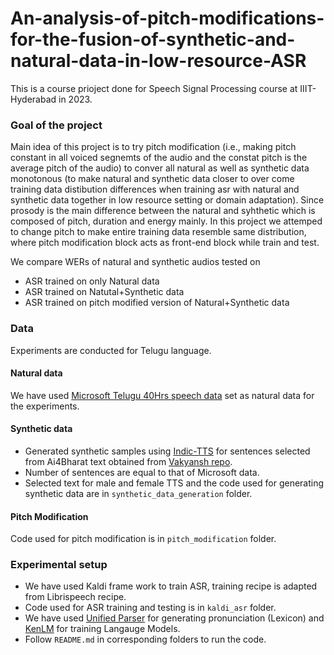 # An-analysis-of-pitch-modifications-for-the-fusion-of-synthetic-and-natural-data-in-low-resource-ASR
This is a course prioject done for Speech Signal Processing course at IIIT-Hyderabad in 2023.

### Goal of the project
Main idea of this project is to try pitch modification (i.e., making pitch constant in all voiced segnemts of the audio and the constat pitch is the average pitch of the audio) to conver all natural as well as synthetic data monotonous (to make natural and synthetic data closer to over come training data distibution differences when training asr with natural and synthetic data together in low resource setting or domain adaptation). Since prosody is the main difference between the natural and syhthetic which is composed of pitch, duration and energy mainly. In this project we attemped to change pitch to make entire training data resemble same distribution, where pitch modification block acts as front-end block while train and test. 

We compare WERs of natural and synthetic audios tested on 
* ASR trained on only Natural data
* ASR trained on Natutal+Synthetic data
* ASR trained on pitch modified version of Natural+Synthetic data

### Data
Experiments are conducted for Telugu language.
#### Natural data
We have used [Microsoft Telugu 40Hrs speech data](https://www.microsoft.com/en-us/download/details.aspx?id=105292) set as natural data for the experiments.
#### Synthetic data
* Generated synthetic samples using [Indic-TTS](https://github.com/AI4Bharat/Indic-TTS) for sentences selected from Ai4Bharat text obtained from [Vakyansh repo](https://github.com/Open-Speech-EkStep/vakyansh-models).
* Number of sentences are equal to that of Microsoft data.
* Selected text for male and female TTS and the code used for generating synthetic data are in `synthetic_data_generation` folder.

#### Pitch Modification
Code used for pitch modification is in `pitch_modification` folder.

### Experimental setup
* We have used Kaldi frame work to train ASR, training recipe is adapted from Librispeech recipe.
* Code used for ASR training and testing is in `kaldi_asr` folder.
* We have used [Unified Parser](https://www.iitm.ac.in/donlab/tts/unified.php) for generating pronunciation (Lexicon) and [KenLM](https://github.com/kpu/kenlm) for training Langauge Models.
* Follow `README.md` in corresponding folders to run the code.
